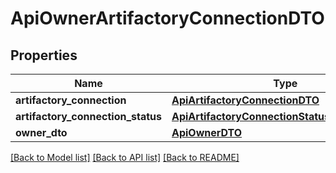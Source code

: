 # ApiOwnerArtifactoryConnectionDTO

## Properties
Name | Type | Description | Notes
------------ | ------------- | ------------- | -------------
**artifactory_connection** | [**ApiArtifactoryConnectionDTO**](ApiArtifactoryConnectionDTO.md) |  | [optional] 
**artifactory_connection_status** | [**ApiArtifactoryConnectionStatusResponseDTO**](ApiArtifactoryConnectionStatusResponseDTO.md) |  | [optional] 
**owner_dto** | [**ApiOwnerDTO**](ApiOwnerDTO.md) |  | [optional] 

[[Back to Model list]](../README.md#documentation-for-models) [[Back to API list]](../README.md#documentation-for-api-endpoints) [[Back to README]](../README.md)


